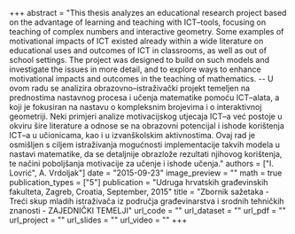 +++
abstract = "This thesis analyzes an educational research project based on the advantage of learning and teaching with ICT–tools, focusing on teaching of complex numbers and interactive geometry. Some examples of motivational impacts of ICT existed already within a wide literature on educational uses and outcomes of ICT in classrooms, as well as out of school settings. The project was designed to build on such models and investigate the issues in more detail, and to explore ways to enhance motivational impacts and outcomes in the teaching of mathematics. -- U ovom radu se analizira obrazovno–istraživački projekt temeljen na prednostima nastavnog procesa i učenja matematike pomoću ICT–alata, a koji je fokusiran na nastavu o kompleksnim brojevima i o interaktivnoj geometriji. Neki primjeri analize motivacijskog utjecaja ICT–a već postoje u okviru šire literature a odnose se na obrazovni potencijal i ishode korištenja ICT–a u učionicama, kao i u izvanškolskim aktivnostima. Ovaj rad je osmišljen s ciljem istraživanja mogućnosti implementacije takvih modela u nastavi matematike, da se detaljnije obrazlože rezultati njihovog korištenja, te načini poboljšanja motivacije za učenje i ishode učenja."
authors = ["I. Lovrić", A. Vrdoljak"]
date = "2015-09-23"
image_preview = ""
math = true
publication_types = ["5"]
publication = "Udruga hrvatskih građevinskih fakulteta, Zagreb, Croatia, September, 2015"
title = "Zbornik sažetaka - Treći skup mladih istraživača iz područja građevinarstva i srodnih tehničkih znanosti - ZAJEDNIČKI TEMELJI"
url_code = ""
url_dataset = ""
url_pdf = ""
url_project = ""
url_slides = ""
url_video = ""
+++
